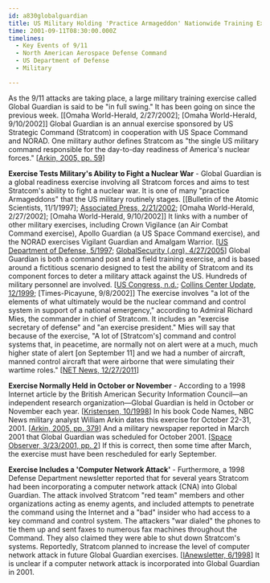 ```yaml
---
id: a830globalguardian
title: US Military Holding 'Practice Armageddon' Nationwide Training Exercise
time: 2001-09-11T08:30:00.000Z
timelines:
  - Key Events of 9/11
  - North American Aerospace Defense Command
  - US Department of Defense
  - Military

---
```


<!--
![Offutt Air Force Base control tower during Global Guardian 1998.](http://cdn.historycommons.org/images/events/802_global_guardian_2050081722-9716-1.jpg)Offutt Air Force Base control tower during Global Guardian 1998. *[Source: Jeffery S. Viano]*
-->

As the 9/11 attacks are taking place, a large military training exercise called Global Guardian is said to be "in full swing." It has been going on since the previous week. [[Omaha World-Herald, 2/27/2002]; [Omaha World-Herald, 9/10/2002]] Global Guardian is an annual exercise sponsored by US Strategic Command (Stratcom) in cooperation with US Space Command and NORAD. One military author defines Stratcom as "the single US military command responsible for the day-to-day readiness of America's nuclear forces." [[Arkin, 2005, pp. 59][1]]

**Exercise Tests Military's Ability to Fight a Nuclear War** - Global Guardian is a global readiness exercise involving all Stratcom forces and aims to test Stratcom's ability to fight a nuclear war. It is one of many "practice Armageddons" that the US military routinely stages. [[Bulletin of the Atomic Scientists, 11/1/1997]; [Associated Press, 2/21/2002][2]; [Omaha World-Herald, 2/27/2002]; [Omaha World-Herald, 9/10/2002]] It links with a number of other military exercises, including Crown Vigilance (an Air Combat Command exercise), Apollo Guardian (a US Space Command exercise), and the NORAD exercises Vigilant Guardian and Amalgam Warrior. [[US Department of Defense, 5/1997][3]; [GlobalSecurity (.org), 4/27/2005][4]] Global Guardian is both a command post and a field training exercise, and is based around a fictitious scenario designed to test the ability of Stratcom and its component forces to deter a military attack against the US. Hundreds of military personnel are involved. [[US Congress, n.d.][5]; [Collins Center Update, 12/1999][6]; [Times-Picayune, 9/8/2002]] The exercise involves "a lot of the elements of what ultimately would be the nuclear command and control system in support of a national emergency," according to Admiral Richard Mies, the commander in chief of Stratcom. It includes an "exercise secretary of defense" and "an exercise president." Mies will say that because of the exercise, "A lot of [Stratcom's] command and control systems that, in peacetime, are normally not on alert were at a much, much higher state of alert [on September 11] and we had a number of aircraft, manned control aircraft that were airborne that were simulating their wartime roles." [[NET News, 12/27/2011][7]]

**Exercise Normally Held in October or November** - According to a 1998 Internet article by the British American Security Information Council&mdash;an independent research organization&mdash;Global Guardian is held in October or November each year. [[Kristensen, 10/1998][8]] In his book Code Names, NBC News military analyst William Arkin dates this exercise for October 22-31, 2001. [[Arkin, 2005, pp. 379][9]] And a military newspaper reported in March 2001 that Global Guardian was scheduled for October 2001. [[Space Observer, 3/23/2001, pp. 2][10]] If this is correct, then some time after March, the exercise must have been rescheduled for early September.

**Exercise Includes a 'Computer Network Attack'** - Furthermore, a 1998 Defense Department newsletter reported that for several years Stratcom had been incorporating a computer network attack (CNA) into Global Guardian. The attack involved Stratcom "red team" members and other organizations acting as enemy agents, and included attempts to penetrate the command using the Internet and a "bad" insider who had access to a key command and control system. The attackers "war dialed" the phones to tie them up and sent faxes to numerous fax machines throughout the Command. They also claimed they were able to shut down Stratcom's systems. Reportedly, Stratcom planned to increase the level of computer network attack in future Global Guardian exercises. [[IAnewsletter, 6/1998][11]] It is unclear if a computer network attack is incorporated into Global Guardian in 2001. 

[1]: https://www.amazon.com/exec/obidos/ASIN/1586420836/centerforcoop-20
[2]: http://911research.wtc7.net/cache/planes/defense/independent_newstratcom21.html
[3]: https://fas.org/nuke/guide/usa/doctrine/dod/sustain/document.html
[4]: https://www.globalsecurity.org/military/ops/global-guardian.htm
[5]: http://commdocs.house.gov/committees/security/has062030.000(1)/has062030_2T.htm
[6]: https://web.archive.org/web/20040131111117/http://www.carlisle.army.mil/usacsl/Publications/vol1iss3.pdf
[7]: https://web.archive.org/web/20170911134206/http://www.publicbroadcasting.net/netradio/news.newsmain/article/8528/0/1846760/Signature.Stories/Military.insiders.tell.of.Bush.911.visit.for.the.first.time
[8]: https://web.archive.org/web/20021110130516/http://www.basicint.org/pubs/Research/taking_pulse.htm
[9]: https://www.amazon.com/exec/obidos/ASIN/1586420836/centerforcoop-20
[10]: https://web.archive.org/web/20030320100542/http://www.peterson.af.mil/21sw/observer/23mar01.pdf
[11]: http://www.iwar.org.uk/infocon/dtic-ia/Vol2_No1.pdf
